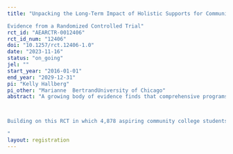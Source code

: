 ```yaml
---
title: "Unpacking the Long-Term Impact of Holistic Supports for Community College Students:
Evidence from a Randomized Controlled Trial"
rct_id: "AEARCTR-0012406"
rct_id_num: "12406"
doi: "10.1257/rct.12406-1.0"
date: "2023-11-16"
status: "on_going"
jel: ""
start_year: "2016-01-01"
end_year: "2029-12-31"
pi: "Kelly Hallberg"
pi_other: "Marianne  BertrandUniversity of Chicago"
abstract: "A growing body of evidence finds that comprehensive programs, designed to address the multiple barriers community college students face to degree attainment, hold substantial promise for improving community college completion rates (Weiss et al., 2019; Sommo et al., 2018; Evans et al., 2017). Our research team has added to this literature through an RCT of the OMD program. OMD is a non-profit organization that provides financial, academic, personal, and professional supports to community college students. Our study found that the randomized offer of a spot in the OMD program leads to a statistically significant and substantively meaningful increase in community college enrollment, persistence, and associate degree attainment three years after randomization (Hallberg, Hofmeister, Bertrand, & Morgan, 2022). 

Building on this RCT in which 4,878 aspiring community college students were randomly assigned to either an offer of a spot on the OMD program or business as usual support, the proposed study aims to add to this literature by examining the long-term effects of providing holistic supports to community college students. Specifically, we will examine the impact of the OMD program on students’ long-term employment prospects and four-year college transfers and bachelor’s degree attainment. We will also use these data and those from the original RCT to complete an analysis of the program’s cost effectiveness.
"
layout: registration
---
```


